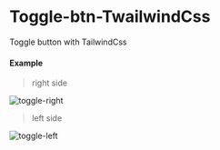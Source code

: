 # Toggle-btn-TwailwindCss

Toggle button with TailwindCss

#### Example

> right side

![toggle-right](tg1.jpg)

> left side

![toggle-left](tg2.jpg)
